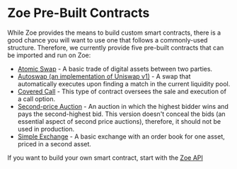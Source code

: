 # Zoe Pre-Built Contracts

<Zoe-Version/>

While Zoe provides the means to build custom smart contracts, there is a good chance you will want to use one that follows a commonly-used structure. Therefore, we currently provide five pre-built contracts that can be imported and run on Zoe:

- [Atomic Swap](./atomic-swap) - A basic trade of digital assets between two parties.
- [Autoswap (an implementation of Uniswap v1)](./autoswap) - A swap that automatically executes upon finding a match in the current liquidity pool.
- [Covered Call](./covered-call) - This type of contract oversees the sale and execution of a call option.
- [Second-price Auction](./second-price-auction) - An auction in which the highest bidder wins and pays the second-highest bid. This version doesn't conceal the bids (an essential aspect of second price auctions), therefore, it should not be used in production.
- [Simple Exchange](./simple-exchange) - A basic exchange with an order book for one asset, priced in a second asset.

If you want to build your own smart contract, start with the [Zoe API](../../api/README.md)
